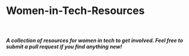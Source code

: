 <h1>Women-in-Tech-Resources</h1>
<br>
<h5> A collection of resources for women in tech to get involved. Feel free to submit a pull request if you find anything new!</h5>


